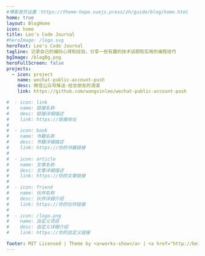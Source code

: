 ```yaml
---
#博客首页设置：https://theme-hope.vuejs.press/zh/guide/blog/home.html
home: true
layout: BlogHome
icon: home
title: Leo's Code Journal
#heroImage: /logo.svg
heroText: Leo's Code Journal
tagline: 记录自己的编码心得和经验，分享一些有趣的技术话题和实用的编程技巧
bgImage: /blogBg.png
heroFullScreen: false
projects:
  - icon: project
    name: wechat-public-account-push
    desc: 微信公众号推送-给女朋友的浪漫
    link: https://github.com/wangxinleo/wechat-public-account-push

#  - icon: link
#    name: 链接名称
#    desc: 链接详细描述
#    link: https://链接地址
#
#  - icon: book
#    name: 书籍名称
#    desc: 书籍详细描述
#    link: https://你的书籍链接
#
#  - icon: article
#    name: 文章名称
#    desc: 文章详细描述
#    link: https://你的文章链接
#
#  - icon: friend
#    name: 伙伴名称
#    desc: 伙伴详细介绍
#    link: https://你的伙伴链接
#
#  - icon: /logo.png
#    name: 自定义项目
#    desc: 自定义详细介绍
#    link: https://你的自定义链接

footer: MIT Licensed | Theme by <a>works-show</a> | <a href="http://beian.miit.gov.cn" target="_blank">粤ICP备19090939号</a>
---
```


